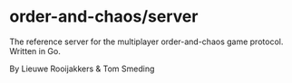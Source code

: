 # order-and-chaos/server

The reference server for the multiplayer order-and-chaos game protocol.
Written in Go.

By Lieuwe Rooijakkers & Tom Smeding

